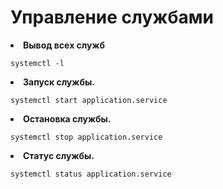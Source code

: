 <h1>Управление службами</h1>

<li><b>Вывод всех служб</b></li>

```shell
systemctl -l
```

<li><b>Запуск службы.</b></li>

```shell
systemctl start application.service
```

<li><b>Остановка службы.</b></li>

```shell
systemctl stop application.service
```

<li><b>Статус службы.</b></li>

```shell
systemctl status application.service
```

